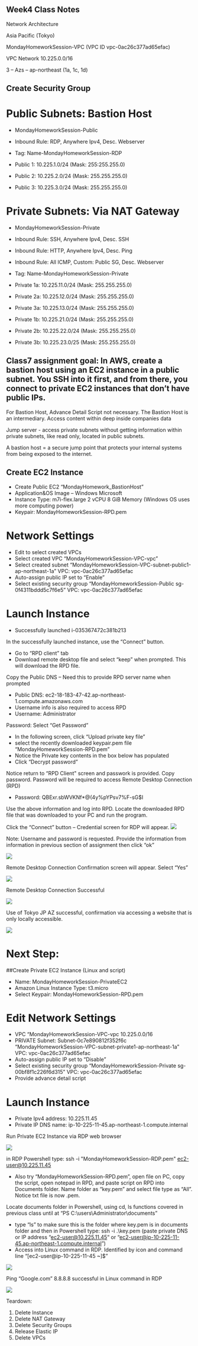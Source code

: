 ## Week4 Class Notes 						
								
Network Architecture

Asia Pacific (Tokyo)						
						
MondayHomeworkSession-VPC (VPC ID vpc-0ac26c377ad65efac)

VPC Network 10.225.0.0/16

3 – Azs – ap-northeast (1a, 1c, 1d)

						
## Create Security Group

# Public Subnets: Bastion Host
- MondayHomeworkSession-Public
- Inbound Rule: RDP, Anywhere Ipv4, Desc. Webserver
- Tag: Name-MondayHomeworkSession-RDP

- Public 1: 10.225.1.0/24	(Mask: 255:255.255.0)
- Public 2: 10.225.2.0/24	(Mask: 255.255.255.0)
- Public 3: 10.225.3.0/24	(Mask: 255.255.255.0)				
						
# Private Subnets: Via NAT Gateway
- MondayHomeworkSession-Private		
- Inbound Rule: SSH, Anywhere Ipv4, Desc. SSH
- Inbound Rule: HTTP, Anywhere Ipv4, Desc. Ping
- Inbound Rule: All ICMP, Custom: Public SG, Desc. Webserver
- Tag: Name-MondayHomeworkSession-Private

- Private 1a: 10.225.11.0/24 (Mask: 255.255.255.0)
- Private 2a: 10.225.12.0/24 (Mask: 255.255.255.0)
- Private 3a: 10.225.13.0/24 (Mask: 255.255.255.0)			
										
- Private 1b: 10.225.21.0/24 (Mask: 255.255.255.0)
- Private 2b: 10.225.22.0/24 (Mask: 255.255.255.0)
- Private 3b: 10.225.23.0/25 (Mask: 255.255.255.0)				
						
## Class7 assignment goal: In AWS, create a bastion host using an EC2 instance in a public subnet. You SSH into it first, and from there, you connect to private EC2 instances that don’t have public IPs.

For Bastion Host, Advance Detail Script not necessary.  The Bastion Host is an intermediary. Access content within deep inside companies data

Jump server - access private subnets without getting information within private subnets, like read only, located in public subnets.

A bastion host = a secure jump point that protects your internal systems from being exposed to the internet.				
						
## Create EC2 Instance						
- Create Public EC2 “MondayHomework_BastionHost”
- Application&OS Image – Windows Microsoft
- Instance Type: m7i-flex.large 2 vCPU 8 GiB Memory (Windows OS uses more computing power)						
- Keypair: MondayHomeworkSession-RPD.pem						
						
# Network Settings						
- Edit to select created VPCs						
- Select created VPC “MondayHomeworkSession-VPC-vpc”						
- Select created subnet “MondayHomeworkSession-VPC-subnet-public1-ap-northeast-1a” VPC: vpc-0ac26c377ad65efac				
- Auto-assign public IP set to “Enable”						
- Select existing security group “MondayHomeworkSession-Public sg-0f4311bddd5c7f6e5” VPC: vpc-0ac26c377ad65efac				
						
# Launch Instance
- Successfully launched i-035367472c381b213						
						
In the successfully launched instance, use the “Connect” button.						
- Go to “RPD client” tab						
- Download remote desktop file and select “keep” when prompted. This will download the RPD file.						
						
Copy the Public DNS – Need this to provide RPD server name when prompted 						
- Public DNS: ec2-18-183-47-42.ap-northeast-1.compute.amazonaws.com						
- Username info is also required to access RPD						
- Username: Administrator						
						
Password: Select “Get Password”						
- In the following screen, click “Upload private key file”						
- select the recently downloaded keypair.pem file “MondayHomeworkSession-RPD.pem”						
- Notice the Private key contents in the box below has populated						
- Click “Decrypt password”						

Notice return to “RPD Client" screen and passwork is provided.  Copy password. Password will be required to access Remote Desktop Connection (RPD)						
- Password: QBExr.sbWVKNf*@(4y%pYPsv7%F-sG$I						
						
Use the above information and log into RPD. Locate the downloaded RPD file that was downloaded to your PC and run the program.
					
Click the “Connect” button – Credential screen for RDP will appear. 
![](Remote_Desktop_Connection_Prompt_Screen.png)

Note: Username and password is requested.  Provide the information from information in previous section of assignment then click “ok”

![](Credential_Screen_for_RDP.png)

Remote Desktop Connection Confirmation screen will appear.  Select “Yes”

![](./Remote_Desktop_Connection_confirmation_screen.png)

Remote Desktop Connection Successful

![](AWS_Windows_Server_-_RDP_Successful.png)

Use of Tokyo JP AZ successful, confirmation via accessing a website that is only locally accessible.

![](Tokyo_JP_RDP_is_working.png)

# Next Step:						
##Create Private EC2 Instance (Linux and script)						
- Name: MondayHomeworkSession-PrivateEC2						
- Amazon Linux Instance Type: t3.micro						
- Select Keypair: MondayHomeworkSession-RPD.pem						
						
# Edit Network Settings						
- VPC “MondayHomeworkSession-VPC-vpc 10.225.0.0/16						
- PRIVATE Subnet: Subnet-0c7e890812f352f6c “MondayHomeworkSession-VPC-subnet-private1-ap-northeast-1a” VPC: vpc-0ac26c377ad65efac						
- Auto-assign public IP set to “Disable”						
- Select existing security group “MondayHomeworkSession-Private sg-00bf8f1c226f6d315” VPC: vpc-0ac26c377ad65efac			
- Provide advance detail script						
						
# Launch Instance						
- Private Ipv4 address: 10.225.11.45						
- Private IP DNS name: ip-10-225-11-45.ap-northeast-1.compute.internal						
						
Run Private EC2 Instance via RDP web browser

![](Private_IP_running_via_RDP.png)

in RDP Powershell type: ssh -i "MondayHomeworkSession-RDP.pem" ec2-user@10.225.11.45						
- Also try “MondayHomeworkSession-RPD.pem”, open file on PC, copy the script, open notepad in RPD, and paste script on RPD into Documents folder. Name folder as “key.pem” and select file type as “All”.  Notice txt file is now .pem.				
						
Locate documents folder in Powershell, using cd, ls functions covered in previous class until at “PS C:\users\Administrator\documents”						
- type “ls” to make sure this is the folder where key.pem is in documents folder and then in Powershell type: ssh -i .\key.pem (paste private DNS or IP address “ec2-user@10.225.11.45“ or “ec2-user@ip-10-225-11-45.ap-northeast-1.compute.internal”)						
- Access into Linux command in RDP.  Identified by icon and command line “[ec2-user@ip-10-225-11-45 ~]$”
   				
![](linux_server_access_page_in_RDP.png)

Ping “Google.com” 8.8.8.8 successful in Linux command in RDP

![](./RDP_Google_Ping.png)						

Teardown:						
1. Delete Instance						
2. Delete NAT Gateway						
3. Delete Security Groups						
3. Release Elastic IP						
4. Delete VPCs						
